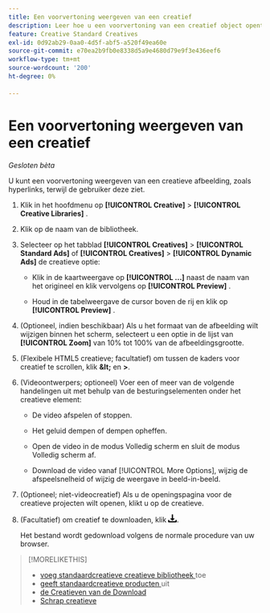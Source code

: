 ```yaml
---
title: Een voorvertoning weergeven van een creatief
description: Leer hoe u een voorvertoning van een creatief object opent.
feature: Creative Standard Creatives
exl-id: 0d92ab29-0aa0-4d5f-abf5-a520f49ea60e
source-git-commit: e70ea2b9fb0e8338d5a9e4680d79e9f3e436eef6
workflow-type: tm+mt
source-wordcount: '200'
ht-degree: 0%

---
```


# Een voorvertoning weergeven van een creatief

*Gesloten bèta*

U kunt een voorvertoning weergeven van een creatieve afbeelding, zoals hyperlinks, terwijl de gebruiker deze ziet.

1. Klik in het hoofdmenu op **[!UICONTROL Creative]** > **[!UICONTROL Creative Libraries]** .

1. Klik op de naam van de bibliotheek.

1. Selecteer op het tabblad **[!UICONTROL Creatives]** > **[!UICONTROL Standard Ads]** of **[!UICONTROL Creatives]** > **[!UICONTROL Dynamic Ads]** de creatieve optie:

   * Klik in de kaartweergave op **[!UICONTROL ...]** naast de naam van het origineel en klik vervolgens op **[!UICONTROL Preview]** .

   * Houd in de tabelweergave de cursor boven de rij en klik op **[!UICONTROL Preview]** .

1. (Optioneel, indien beschikbaar) Als u het formaat van de afbeelding wilt wijzigen binnen het scherm, selecteert u een optie in de lijst van **[!UICONTROL Zoom]** van 10% tot 100% van de afbeeldingsgrootte.

1. (Flexibele HTML5 creatieve; facultatief) om tussen de kaders voor creatief te scrollen, klik **\&lt;** en **\>**.

1. (Videoontwerpers; optioneel) Voer een of meer van de volgende handelingen uit met behulp van de besturingselementen onder het creatieve element:

   * De video afspelen of stoppen.

   * Het geluid dempen of dempen opheffen.

   * Open de video in de modus Volledig scherm en sluit de modus Volledig scherm af.

   * Download de video vanaf [!UICONTROL More Options], wijzig de afspeelsnelheid of wijzig de weergave in beeld-in-beeld.

1. (Optioneel; niet-videocreatief) Als u de openingspagina voor de creatieve projecten wilt openen, klikt u op de creatieve.

   <!-- Verify:  Will the creative click be tracked like a regular ad click but not linked to a publisher and placement? Explain effect/consequences. -->

1. (Facultatief) om creatief te downloaden, klik ![ Download ](/help/creative/assets/download.png " ").

   Het bestand wordt gedownload volgens de normale procedure van uw browser.

>[!MORELIKETHIS]
>
>* [ voeg standaardcreatieve creatieve bibliotheek ](/help/creative/creative-libraries/creative-add-standard.md) toe
>* [ geeft standaardcreatieve producten ](/help/creative/creative-libraries/creative-edit-standard.md) uit
>* [ de Creatieven van de Download ](/help/creative/creative-libraries/creative-download.md)
>* [ Schrap creatieve ](/help/creative/creative-libraries/creative-delete.md)
